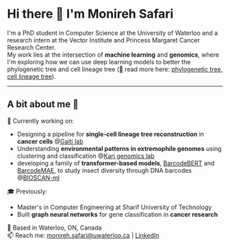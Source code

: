 

<!--
**msafari18/msafari18** is a ✨ _special_ ✨ repository because its `README.md` (this file) appears on your GitHub profile.

Here are some ideas to get you started:

- 🔭 I’m currently working on ...
- 🌱 I’m currently learning ...
- 👯 I’m looking to collaborate on ...
- 🤔 I’m looking for help with ...
- 💬 Ask me about ...
- 📫 How to reach me: ...
- 😄 Pronouns: ...
- ⚡ Fun fact: ...
-->

# Hi there 👋 I'm Monireh Safari

I'm a PhD student in Computer Science at the University of Waterloo and a research intern at the Vector Institute and Princess Margaret Cancer Research Center.  
My work lies at the intersection of **machine learning** and **genomics**, where I'm exploring how we can use deep learning models to better the phylogenetic tree and cell lineage tree (🤔 read more here: [phylogenetic tree](https://en.wikipedia.org/wiki/Phylogenetic_tree), [cell lineage tree](https://en.wikipedia.org/wiki/Cell_lineage)). 

---

## A bit about me 🌱

🔬 Currently working on:

- Designing a pipeline for **single-cell lineage tree reconstruction** in **cancer cells** @[Gaiti lab](https://www.gaitilab.com/)
- Understanding **environmental patterns in extremophile genomes** using clustering and classification @[Kari genomics lab]([https://www.gaitilab.com/](https://github.com/Kari-Genomics-Lab))
- developing a family of **transformer-based models**, [BarcodeBERT]() and [BarcodeMAE](), to study insect diversity through DNA barcodes @[BIOSCAN-ml](https://github.com/bioscan-ml)

🎓 Previously:
- Master's in Computer Engineering at Sharif University of Technology
- Built **graph neural networks** for gene classification in **cancer research**

📍 Based in Waterloo, ON, Canada  
📫 Reach me: monireh.safari@uwaterloo.ca | [LinkedIn](https://www.linkedin.com/in/monireh-safari)
